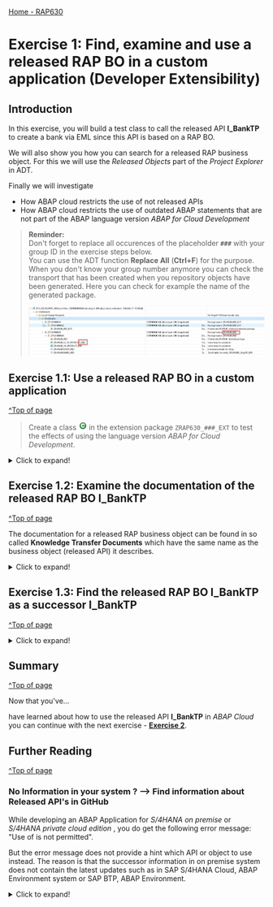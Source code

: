 [Home - RAP630](../../../../#exercises)

# Exercise 1: Find, examine and use a released RAP BO in a custom application (Developer Extensibility)

## Introduction

In this exercise, you will build a test class to call the released API **I_BankTP** to create a bank via EML since this API is based on a RAP BO.

We will also show you how you can search for a released RAP business object. For this we will use the *Released Objects* part of the *Project Explorer* in ADT.

Finally we will investigate 

- How ABAP cloud restricts the use of not released APIs  
- How ABAP cloud restricts the use of outdated ABAP statements that are not part of the ABAP language version *ABAP for Cloud Development*   

> **Reminder:**   
> Don't forget to replace all occurences of the placeholder **`###`** with your group ID in the exercise steps below.  
> You can use the ADT function **Replace All** (**Ctrl+F**) for the purpose.   
> When you don't know your group number anymore you can check the transport that has been created when you repository objects have been generated. 
> Here you can check for example the name of the generated package.
>
> ![GroupID](images/00_010_RAP630.png)

## Exercise 1.1: Use a released RAP BO in a custom application
[^Top of page](#)

> Create a class ![class](images/adt_class.png) in the extension package `ZRAP630_###_EXT` to test the effects of using the language version *ABAP for Cloud Development*.   

 <details>
  <summary>Click to expand!</summary>

  1. Right-click on your ABAP package **`ZRAP630_###_EXT`** and select **New** > **ABAP Class** from the context menu.

      ![package](images/01_010_rap630.png). 
  
  2. Maintain the required information (`###` is your group ID).
      - Name: **`zcl_test_abap_cloud_###`**
      - Description: _**`Test ABAP Cloud Governance`**_                  

      Click on **Add** and select the interface `if_oo_adt_classrun` and press OK. 

      and click **Next >**

      ![package](images/01_020_rap630.png). 

  3. Select or create a transport request, and click **Finish** to create the class.

  4. Replace the code in the method  `if_oo_adt_classrun~main( )` with the following code snippet.
     
     > Tip
     > You have to replace the value for **'####'** with a string that only contains numbers.   

     > Coding explained:  
     > The coding leverages the `response` parameter of EML statements that is used to specify response parameters for ABAP EML statements
     > to get information on the following:  
     > - Failures, i. e. operations that could not get processed (FAILED failed_resp)   
     > - Key mapping information (MAPPED mapped_resp)   
     > - Returned error messages (REPORTED reported_resp)   
  
     <pre lang="ABAP">  
     METHOD if_oo_adt_classrun~main.
     
      DATA create_bank TYPE STRUCTURE FOR CREATE i_banktp.
      DATA bank_id_number TYPE i_banktp-BankInternalID VALUE '8###'.

      create_bank = VALUE #( bankcountry = 'CZ'
                           bankinternalid = bank_id_number
                           longbankname = 'Bank name'
                           longbankbranch = 'Bank branch'
                           banknumber = bank_id_number
                           bankcategory = ''
                           banknetworkgrouping = ''
                           swiftcode = 'SABMGB2LACP'
                           ismarkedfordeletion = ''
                    ).



      MODIFY ENTITIES OF i_banktp
      ENTITY bank
      CREATE FIELDS ( bankcountry
                    bankinternalid
                    longbankname
                    longbankbranch
                    banknumber
                    bankcategory
                    banknetworkgrouping
                    swiftcode
                    IsMarkedForDeletion
                 )
       WITH VALUE #( (
       %cid = 'cid1'
         bankcountry         = create_bank-bankcountry
         bankinternalid      = create_bank-bankinternalid
         longbankname        = create_bank-longbankname
         longbankbranch      = create_bank-longbankbranch
         banknumber          = create_bank-banknumber
         bankcategory        = create_bank-bankcategory
         banknetworkgrouping = create_bank-banknetworkgrouping
         SWIFTCode           = create_bank-SWIFTCode
         IsMarkedForDeletion = create_bank-IsMarkedForDeletion
         )  )

       MAPPED DATA(mapped)
       REPORTED DATA(reported)
       FAILED DATA(failed).

      LOOP AT reported-bank INTO DATA(reported_error_1).
      DATA(exc_create_bank) = cl_message_helper=>get_longtext_for_message(
        EXPORTING
          text               = reported_error_1-%msg
        ).
        out->write( |error { exc_create_bank } |  ).
      ENDLOOP.


      COMMIT ENTITIES
      RESPONSE OF i_banktp
      FAILED DATA(failed_commit)
      REPORTED DATA(reported_commit).



      LOOP AT reported_commit-bank INTO DATA(reported_error_2).
      DATA(exc_create_bank2) = cl_message_helper=>get_longtext_for_message(
        EXPORTING
          text               = reported_error_2-%msg
      ).
      out->write( |error { exc_create_bank2 } |  ).
      ENDLOOP.
      IF reported_commit-bank IS INITIAL.
      COMMIT WORK.

      SELECT SINGLE * FROM I_Bank_2 WHERE BankInternalID = @bank_id_number INTO @DATA(my_bank).
      out->write( |my new bank { my_bank-BankName } { my_bank-BankInternalID }| ).
      ENDIF.
     ENDMETHOD.
     </pre>   

  5. Activate your changes by pressing **Ctrl+F3**

  6. Run the test class by pressing **F9**.  

     You will notice that an error message is thrown. Namely `error You are not authorized to create bank data for country/region CZ.` 
     Consequently also no new data is found. 

     ![test class](images/04_10_ZRAP630.png)      
     
  7. Adding **PRIVILEGED** to the EML call

     When we add the key word `PRIVILEGED` to our EML call the authorization checks for the authorization objects
     `F_BNKA_MAO` and `F_BNKA_INT` will basically be skipped.

     <pre lang="ABAP">
     MODIFY ENTITIES OF i_banktp
     PRIVILEGED
     ENTITY bank
     CREATE FIELDS ( bankcountry
                    bankinternalid
                    longbankname
                    ...
     </pre>    
     
     When you now run the class again using F9 you will find that the creation of a new bank seem to have worked.

     However the select statement is not able to retrieve the newly created data.

     <details>
        <summary>Click to learn more about the PRIVILEGED EML access</summary>
     

       We will now check the behavior definition of the Bank RAP business object. To do so use Ctrl+Shift+A to open the behavior definition `R_BankTP`.
     
       In the source code (see below) we see that the BDEF `R_BankTP` defines two so called authorization contexts:

         - _Own authorization context_ : Lists all authorization objects used by the RAP BO implementation.
         - _NoCheckWhenPrivileged_ : Lists authorization objects that can be skipped by a RAP BO consumer with privileged access.


       ![PRIVILEGED 1](images/06_010_RAP630.png)
     
     </details>  
     
  8. Adding **WITH PRIVILEGED ACCESS** to the ABAP SQL statement
  
     Similar to enforce skipping the authorization checks when creating a new bank it is also possible to enforce skipping of the authorization check that is imposed by the underlying DCL which performs a check on the authorization object `F_BNKA_MAO` and the field `BBANKS` for displaying data.  
     
     Open the DCL  and check its source code.        
     
     ![PRIVILEGED 1](images/06_020_RAP630.png)   
     
     ![PRIVILEGED 1](images/06_030_RAP630.png)   
     
     When we now change the ABAP SQL statement such that we add the key words ` WITH PRIVILEGED ACCESS` to it:   
     
     <pre lang="ABAP">
       SELECT SINGLE * FROM I_Bank_2
       WITH PRIVILEGED ACCESS
       WHERE BankInternalID = @bank_id_number INTO @DATA(my_bank).
     </pre>
     
     we see that the data is now successfully been created and can also be read.  
     
  
     ![PRIVILEGED 1](images/06_040_RAP640.png)   
     
  
   9. Other potential problems
  
      The I_BankTP RAP BO checks whether the provided switft code fits to the ISO code of the region. 
  
       - error ISO code GB in the SWIFT code SABMGB2LACP is not correct for country/region US. Diagnosis Positions 5 and 6 of the SWIFT code do not correspond to the ISO code of country/region US. Procedure Check your entries. If necessary, check whether the ISO code of country/region US has been defined correctly.  
       
      When a bank with the ID that is provided already exists you will receive an error message as well.

       - error Bank CZ 8888 already exists.
  
 </details>  
 
 ## Exercise 1.2: Examine the documentation of the released RAP BO I_BankTP
 
[^Top of page](#)

The documentation for a released RAP business object can be found in so called **Knowledge Transfer Documents** which have the same name as the business object (released API) it describes.     

 <details>
  <summary>Click to expand!</summary>

  1. You can find the **Knowledge Transfer Document** of a realeased API in the folder **Documentation** underneath the business object in the Project Explorer.
  
     It can also be opened from within the source code editor of your behavior definition. Here you find the link at the top of the source code of the behavior definition.

     ![KTD](images/02_20_rap630.png) 

  2. The **Knowledge Transfer Document** can also be opened directly via the **Open Development Object** dialogu that can be opened via the menu or via the short cut **Ctrl+Shift+A**.  

     ![KTD](images/02_30_rap630.png) 

  3. When you have opened the **Knowledge Transfer Document** you should change from the **Source** tab to the more appealing visualization of the **Output** tab.  

     ![KTD](images/02_40_rap630.gif)  

  4. The **Knowledge Transfer Document** provides you with code snippets that help you to write code to perform the operation (e.g. *create* as shown below) or an action which is supported by this business object.  

     ![KTD](images/02_50_rap630.png)     


These code templates have been used to create the test class that calls the API **I_BankTP** in order to create purchase requisitions in the last excercise.

</details> 



## Exercise 1.3: Find the released RAP BO I_BankTP as a successor I_BankTP
[^Top of page](#)

<details>
  <summary>Click to expand!</summary>

1. Open the test class **`zcl_test_abap_cloud_###`** that you have created in **Exercise 1.1.**.

2. Copy the code snippet provided below and add it add the and in the implementation section of the methode `main`. 
 
   > **Hint**: Hover the code snippet and choose the _Copy raw contents_ icon ![copy_raw_content](../../images/copyrawcontents.png) appearing in the upper-right corner to copy it. 
   
   <pre lang="ABAP">
    
    "... the code with the EML statement

    DATA bank_address  TYPE bapi1011_address.
    DATA bank_ctry  TYPE banks  .

    CALL FUNCTION 'BAPI_BANK_CREATE'
      EXPORTING
        bank_ctry    = bank_ctry
        bank_address = bank_address
    "  IMPORTING
    "       return       =
    "       bankcountry  =
    "       bankkey      =
      .

    SELECT * FROM bnka WHERE bankl = '0010001516' INTO TABLE @DATA(my_banks).
  
   </pre>


   Since your class **`zcl_test_abap_cloud_###`** uses the ABAP Cloud development model (ABAP language version “ABAP for Cloud development”) the source code now 
   cannot be compiled anymore because of several ABAP statements containing syntax-errors:

    - Line 103: The use of Table **BAPI1011_ADDRESS** is not permitted.	
    - Line 104: The use of Data Element **BANKS** is not permitted.	
    - Line 106: The use of Function Module **BAPI_BANK_CREATE** is not permitted, but for this function module a successor is available, namely the Behavior   Definition **`I_BANKTP`**. 	
    - Line 116: The use of Table **BNKA** is not permitted. Use CDS Entity **I_BANK_2** instead.
             
    ![package](images/01_040_rap630.png).
  
      
3. The effect of the release state **Not to Be Released** in combination with a successor is illustrated below for the table `BNKA`, which was replaced by the CDS view `I_BANK_2`. When you open an object such as `BNKA` for which a success is maintained you see this information also in the **Properties** in ADT where you have the option to conveniently navigate to the successor object.   
   
    ![package](images/01_050_rap630.png). 

 
4. In order to activate your class again you would have to comment out or remove the forbidden statements. 
 

</details>
</details>
 </details> 

## Summary 
[^Top of page](#)

Now that you've...   

have learned about how to use the released API **I_BankTP** in *ABAP Cloud* you can continue with the next exercise - **[Exercise 2](../ex2/#readme)**.

## Further Reading
[^Top of page](#)


### No Information in your system ? --> Find information about Released API's in GitHub

While developing an ABAP Application for _S/4HANA on premise_ or _S/4HANA private cloud edition_ , you do get the following error message: "Use of <Object Type> <Object Name> is not permitted". 
 
But the error message does not provide a hint which API or object to use instead. The reason is that the successor information in on premise system does not contain the latest updates such as in SAP S/4HANA Cloud, ABAP Environment system or SAP BTP, ABAP Environment.   

<details>
  <summary>Click to expand!</summary>

An example would be the table `BNK2`.  

 You as a developer nevertheless want to find out which objects to use intstead and to check their documentation.   
 
  1. Check out the GitHub repository. 
  
     The repository contains the list of released APIs of S/4HANA Cloud. In addition also the objects that are not released are contained with the specification of successor objects. All objects are contained in one JSON file. This file is used as content for the ABAP Test Cockpit Check "Usage of Released APIs (Cloudification Repository)". This check can be used by customers and partners to analyse existing custom code concerning the usage of released and not released APIs on all ECC and S/4HANA releases. The check is available in SAP BTP, ABAP environment.
     
     [S/4 HANA Cloud - Released objects for ATC Check (Cloudification Repository)](https://github.com/SAP/abap-atc-cr-cv-s4hc).
     
     When we check the **csv file** that is public available we can retrieve a list of successors for the table BNKA.  
 
     ![MARA](images/02_10_rap630.png)  
   
     While csv files are nice for human beings, computers prefer json files.  
 
     [Link to json sample file](https://raw.githubusercontent.com/SAP/abap-atc-cr-cv-s4hc/main/src/objectReleaseInfo_2208.json) 
  
 </details>  


